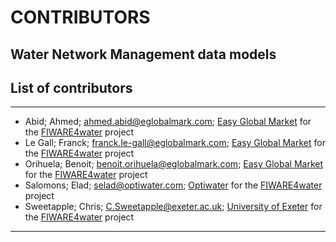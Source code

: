 # CONTRIBUTORS

## Water Network Management data models

## List of contributors
___
- Abid; Ahmed; [ahmed.abid@eglobalmark.com](ahmed.abid@eglobalmark.com); [Easy Global Market](http://www.eglobalmark.com) for the [FIWARE4water](https://www.fiware4water.eu/) project
- Le Gall; Franck;  [franck.le-gall@eglobalmark.com](mailto:franck.le-gall@eglobalmark.com);  [Easy Global Market](http://www.eglobalmark.com) for the [FIWARE4water](https://www.fiware4water.eu/) project
- Orihuela; Benoit; [benoit.orihuela@eglobalmark.com](benoit.orihuela@eglobalmark.com); [Easy Global Market](http://www.eglobalmark.com)  for the [FIWARE4water](https://www.fiware4water.eu/) project
- Salomons; Elad;  [selad@optiwater.com](mailto:selad@optiwater.com);  [Optiwater](www.optiwater.com) for the [FIWARE4water](https://www.fiware4water.eu/) project
- Sweetapple; Chris; [C.Sweetapple@exeter.ac.uk](mailto:C.Sweetapple@exeter.ac.uk); [University of Exeter](https://www.exeter.ac.uk/) for the [FIWARE4water](https://www.fiware4water.eu/) project
____
